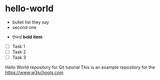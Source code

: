 # hello-world
* bullet list they say
* second one
- third
**bold item**
- [ ] Task 1
- [ ] Task 2
- [ ] Task 3

 Hello World repository for 
Git tutorial
 This is an example repository for the 
https://www.w3schools.com